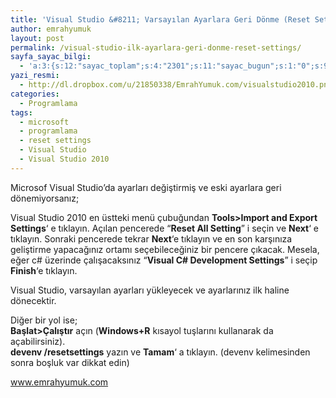 ```yaml
---
title: 'Visual Studio &#8211; Varsayılan Ayarlara Geri Dönme (Reset Settings)'
author: emrahyumuk
layout: post
permalink: /visual-studio-ilk-ayarlara-geri-donme-reset-settings/
sayfa_sayac_bilgi:
  - 'a:3:{s:12:"sayac_toplam";s:4:"2301";s:11:"sayac_bugun";s:1:"0";s:9:"son_okuma";s:10:"1364914326";}'
yazi_resmi:
  - http://dl.dropbox.com/u/21850338/EmrahYumuk.com/visualstudio2010.png
categories:
  - Programlama
tags:
  - microsoft
  - programlama
  - reset settings
  - Visual Studio
  - Visual Studio 2010
---
```

Microsof Visual Studio&#8217;da ayarları değiştirmiş ve eski ayarlara geri dönemiyorsanız;

Visual Studio 2010 en üstteki menü çubuğundan **Tools>Import and Export Settings**&#8216; e tıklayın. Açılan pencerede &#8220;**Reset All Setting**&#8221; i seçin ve **Next**&#8216; e tıklayın. Sonraki pencerede tekrar **Next**&#8216;e tıklayın ve en son karşınıza geliştirme yapacağınız ortamı seçebileceğiniz bir pencere çıkacak. Mesela, eğer c# üzerinde çalışacaksınız &#8220;**Visual C# Development Settings**&#8221; i seçip **Finish**&#8216;e tıklayın.  
<!--more-->

Visual Studio, varsayılan ayarları yükleyecek ve ayarlarınız ilk haline dönecektir.

Diğer bir yol ise;  
**Başlat>Çalıştır** açın (**Windows+R** kısayol tuşlarını kullanarak da açabilirsiniz).  
**devenv /resetsettings** yazın ve **Tamam**&#8216; a tıklayın. (devenv kelimesinden sonra boşluk var dikkat edin)

<span><a href="http://www.emrahyumuk.com">www.emrahyumuk.com</a></span>